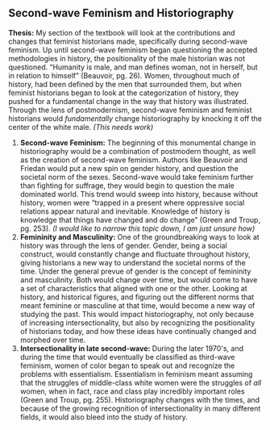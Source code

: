 ## Second-wave Feminism and Historiography
**Thesis:** My section of the textbook will look at the contributions and changes that feminist historians made, specifically during second-wave feminism. Up until second-wave feminism began questioning the accepted methodologies in history, the positionality of the male historian was not questioned. “Humanity is male, and man defines woman, not in herself, but in relation to himself” (Beauvoir, pg. 26). Women, throughout much of history, had been defined by the men that surrounded them, but when feminist historians began to look at the categorization of history, they pushed for a fundamental change in the way that history was illustrated. Through the lens of postmodernism, second-wave feminism and feminist historians would *fundamentally* change historiography by knocking it off the center of the white male. *(This needs work)*

1. **Second-wave Feminism:** The beginning of this monumental change in historiography would be a combination of postmodern thought, as well as the creation of second-wave feminism. Authors like Beauvoir and Friedan would put a new spin on gender history, and question the societal norm of the sexes. Second-wave would take feminism further than fighting for suffrage, they would begin to question the male dominated world. This trend would sweep into history, because without history, women were “trapped in a present where oppressive social relations appear natural and inevitable. Knowledge of history is knowledge that things have changed and do change” (Green and Troup, pg. 253). *(I would like to narrow this topic down, I am just unsure how)*
2. **Femininity and Masculinity:** One of the groundbreaking ways to look at history was through the lens of gender. Gender, being a social construct, would constantly change and fluctuate throughout history, giving historians a new way to understand the societal norms of the time. Under the general prevue of gender is the concept of femininity and masculinity. Both would change over time, but would come to have a set of characteristics that aligned with one or the other. Looking at history, and historical figures, and figuring out the different norms that meant feminine or masculine at that time, would become a new way of studying the past. This would impact historiography, not only because of increasing intersectionality, but also by recognizing the positionality of historians today, and how these ideas have continually changed and morphed over time. 
3. **Intersectionality in late second-wave:** During the later 1970's, and during the time that would eventually be classified as third-wave feminism, women of color began to speak out and recognize the problems with essentialism. Essentialism in feminism meant assuming that the struggles of middle-class white women were the struggles of *all* women, when in fact, race and class play incredibly important roles (Green and Troup, pg. 255). Historiography changes with the times, and because of the growing recognition of intersectionality in many different fields, it would also bleed into the study of history. 
